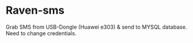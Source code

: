 # Raven-sms

Grab SMS from USB-Dongle (Huawei e303) & send to MYSQL database.
Need to change credentials.
